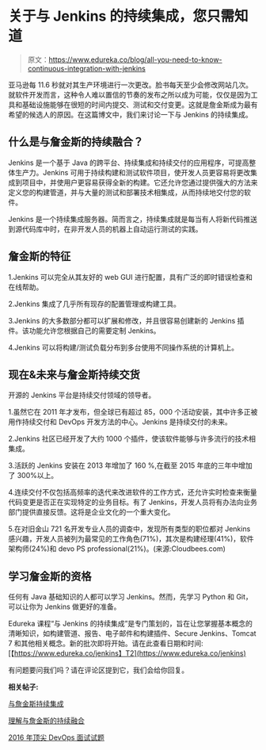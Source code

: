 # 关于与 Jenkins 的持续集成，您只需知道

> 原文：<https://www.edureka.co/blog/all-you-need-to-know-continuous-integration-with-jenkins>

亚马逊每 11.6 秒就对其生产环境进行一次更改。脸书每天至少会修改网站几次。就软件开发而言，这种令人难以置信的节奏的发布之所以成为可能，仅仅是因为工具和基础设施能够在很短的时间内提交、测试和交付变更。这就是詹金斯成为最有希望的候选人的原因。在这篇博文中，我们来讨论一下与 Jenkins 的持续集成。

## 什么是与詹金斯的持续融合？

Jenkins 是一个基于 Java 的跨平台、持续集成和持续交付的应用程序，可提高整体生产力。Jenkins 可用于持续构建和测试软件项目，使开发人员更容易将更改集成到项目中，并使用户更容易获得全新的构建。它还允许您通过提供强大的方法来定义您的构建管道，并与大量的测试和部署技术相集成，从而持续地交付您的软件。

Jenkins 是一个持续集成服务器。简而言之，持续集成就是每当有人将新代码推送到源代码库中时，在非开发人员的机器上自动运行测试的实践。

## 詹金斯的特征

1.Jenkins 可以完全从其友好的 web GUI 进行配置，具有广泛的即时错误检查和在线帮助。

2.Jenkins 集成了几乎所有现存的配置管理或构建工具。

3.Jenkins 的大多数部分都可以扩展和修改，并且很容易创建新的 Jenkins 插件。该功能允许您根据自己的需要定制 Jenkins。

4.Jenkins 可以将构建/测试负载分布到多台使用不同操作系统的计算机上。

## 现在&未来与詹金斯持续交货

开源的 Jenkins 平台是持续交付领域的领导者。

1.虽然它在 2011 年才发布，但全球已有超过 85，000 个活动安装，其中许多正被用作持续交付和 DevOps 开发方法的中心。Jenkins 是持续交付的未来。

2.Jenkins 社区已经开发了大约 1000 个插件，使该软件能够与许多流行的技术相集成。

3.活跃的 Jenkins 安装在 2013 年增加了 160 %,在截至 2015 年底的三年中增加了 300%以上。

4.连续交付不仅包括高频率的迭代来改进软件的工作方式，还允许实时检查来衡量代码变更是否正在实现特定的业务目标。有了 Jenkins，开发人员将有办法向业务部门提供直接反馈。这将是企业文化的一个重大变化。

5.在对旧金山 721 名开发专业人员的调查中，发现所有类型的职位都对 Jenkins 感兴趣，开发人员被列为最常见的工作角色(71%)，其次是构建经理(41%)，软件架构师(24%)和 devo PS professional(21%)。(来源:Cloudbees.com)

## 学习詹金斯的资格

任何有 Java 基础知识的人都可以学习 Jenkins。然而，先学习 Python 和 Git，可以让你为 Jenkins 做更好的准备。

Edureka 课程“与 Jenkins 的持续集成”是专门策划的，旨在让您掌握基本概念的清晰知识，如构建管道、报告、电子邮件和构建插件、Secure Jenkins、Tomcat 7 和其他相关概念。新的批次即将开始。请在此查看日期和时间:[【https://www.edureka.co/jenkins】T2](https://www.edureka.co/jenkins)

有问题要问我们吗？请在评论区提到它，我们会给你回复。

**相关帖子:**

[与詹金斯持续集成](https://www.edureka.co/jenkins "Continuous integration with Jenkins")

[理解与詹金斯的持续融合](https://www.edureka.co/blog/videos/continuous-integration-with-jenkins/ "Continuous integration with Jenkins")

[2016 年顶尖 DevOps 面试试题](https://www.edureka.co/blog/interview-questions/top-devops-interview-questions-2016/ "Top DevOps interview questions")
